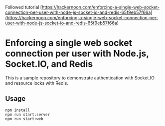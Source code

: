 Followed tutorial [https://hackernoon.com/enforcing-a-single-web-socket-connection-per-user-with-node-js-socket-io-and-redis-65f9eb57f66a](https://hackernoon.com/enforcing-a-single-web-socket-connection-per-user-with-node-js-socket-io-and-redis-65f9eb57f66a)

# Enforcing a single web socket connection per user with Node.js, Socket.IO, and Redis

This is a sample repository to demonstrate authentication with Socket.IO and
resource locks with Redis.

## Usage
```
npm install
npm run start:server
npm run start:web
```